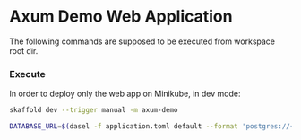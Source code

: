 # Axum Demo Web Application

The following commands are supposed to be executed from workspace root dir.

### Execute

In order to deploy only the web app on Minikube, in dev mode:

```sh
skaffold dev --trigger manual -m axum-demo
```

```sh
DATABASE_URL=$(dasel -f application.toml default --format 'postgres://{{.db_username}}:{{.db_password}}@{{.db_host}}/{{.db_name}}') cargo sqlx prepare --merged
```
